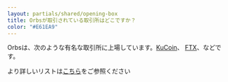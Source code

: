 ```yaml
---
layout: partials/shared/opening-box
title: Orbsが取引されている取引所はどこですか？
color: "#E61EA9"
---
```


Orbsは、次のような有名な取引所に上場しています。[KuCoin](kucoin-exchange-lists-orbs-token-orbs)、 [FTX](ftx-exchange-lists-orbs-token-orbs)、などです。


より詳しいリストは[こちら](https://coinmarketcap.com/currencies/orbs/markets/)をご参照ください

